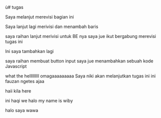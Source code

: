 ù# tugas

Saya melanjut merevisi bagian ini

Saya lanjut lagi merivisi dan menambah baris

saya raihan lanjut merivisi untuk BE nya
saya jue ikut bergabung merevisi tugas ini


Ini saya tambahkan lagi

saya raihan membuat button input
saya jue menambahkan sebuah kode Javascript


what the helllllllll omagaaaaaaaaa
Saya niki akan melanjutkan tugas ini
ini fauzan ngetes ajaa

haii kila here

ini haqi we
halo my name is wiby

halo saya wawa
